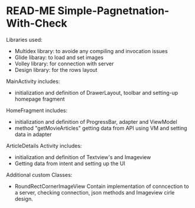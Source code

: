 # READ-ME Simple-Pagnetnation-With-Check

Libraries used: 
- Multidex library: to avoide any compiling and invocation issues
- Glide libaray: to load and set images
- Volley library: for connection with server
- Design library: for the rows layout

MainActivity includes:
- initialization and definition of DrawerLayout, toolbar and setting-up homepage fragment

HomeFragment includes:
- initialization and definition of ProgressBar, adapter and ViewModel
- method "getMovieArticles" getting data from API using VM and setting data in adapter

ArticleDetails Activity includes:
- initialization and definition of Textview's and Imageview
- Getting data from intent and setting up the UI 


Additional custom Classes:
- RoundRectCornerImageView
Contain implementation of conncection to a server, checking connection, json methods and Imageview cirle design.
